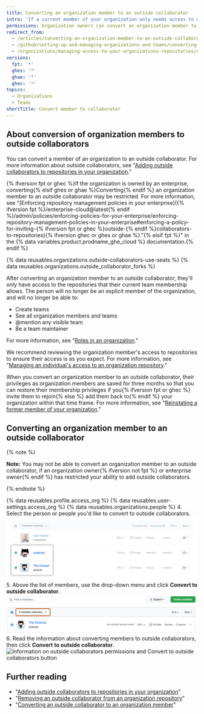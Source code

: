 ```yaml
---
title: Converting an organization member to an outside collaborator
intro: 'If a current member of your organization only needs access to certain repositories, such as consultants or temporary employees, you can convert them to an outside collaborator.'
permissions: Organization owners can convert an organization member to an outside collaborator.
redirect_from:
  - /articles/converting-an-organization-member-to-an-outside-collaborator
  - /github/setting-up-and-managing-organizations-and-teams/converting-an-organization-member-to-an-outside-collaborator
  - /organizations/managing-access-to-your-organizations-repositories/converting-an-organization-member-to-an-outside-collaborator
versions:
  fpt: '*'
  ghes: '*'
  ghae: '*'
  ghec: '*'
topics:
  - Organizations
  - Teams
shortTitle: Convert member to collaborator
---
```


## About conversion of organization members to outside collaborators

You can convert a member of an organization to an outside collaborator. For more information about outside collaborators, see "[Adding outside collaborators to repositories in your organization](/organizations/managing-access-to-your-organizations-repositories/adding-outside-collaborators-to-repositories-in-your-organization)."

{% ifversion fpt or ghec %}If the organization is owned by an enterprise, converting{% elsif ghes or ghae %}Converting{% endif %} an organization member to an outside collaborator may be restricted. For more information, see "[Enforcing repository management policies in your enterprise]({% ifversion fpt %}/enterprise-cloud@latest{% endif %}/admin/policies/enforcing-policies-for-your-enterprise/enforcing-repository-management-policies-in-your-enterprise#enforcing-a-policy-for-inviting-{% ifversion fpt or ghec %}outside-{% endif %}collaborators-to-repositories){% ifversion ghec or ghes or ghae %}."{% elsif fpt %}" in the {% data variables.product.prodname_ghe_cloud %} documentation.{% endif %}

{% data reusables.organizations.outside-collaborators-use-seats %} {% data reusables.organizations.outside_collaborator_forks %}

After converting an organization member to an outside collaborator, they'll only have access to the repositories that their current team membership allows. The person will no longer be an explicit member of the organization, and will no longer be able to:

- Create teams
- See all organization members and teams
- @mention any visible team
- Be a team maintainer

For more information, see "[Roles in an organization](/organizations/managing-peoples-access-to-your-organization-with-roles/roles-in-an-organization)."

We recommend reviewing the organization member's access to repositories to ensure their access is as you expect. For more information, see "[Managing an individual's access to an organization repository](/articles/managing-an-individual-s-access-to-an-organization-repository)."

When you convert an organization member to an outside collaborator, their privileges as organization members are saved for three months so that you can restore their membership privileges if you{% ifversion fpt or ghec %} invite them to rejoin{% else %} add them back to{% endif %} your organization within that time frame. For more information, see "[Reinstating a former member of your organization](/articles/reinstating-a-former-member-of-your-organization)."

## Converting an organization member to an outside collaborator

{% note %}

**Note:** You may not be able to convert an organization member to an outside collaborator, if an organization owner{% ifversion not fpt %} or enterprise owner{% endif %} has restricted your ability to add outside collaborators.

{% endnote %}

{% data reusables.profile.access_org %}
{% data reusables.user-settings.access_org %}
{% data reusables.organizations.people %}
4. Select the person or people you'd like to convert to outside collaborators.
  ![List of members with two members selected](/assets/images/help/teams/list-of-members-selected-bulk.png)
5. Above the list of members, use the drop-down menu and click **Convert to outside collaborator**.
  ![Drop-down menu with option to convert members to outside collaborators](/assets/images/help/teams/user-bulk-management-options.png)
6. Read the information about converting members to outside collaborators, then click **Convert to outside collaborator**.
  ![Information on outside collaborators permissions and Convert to outside collaborators button](/assets/images/help/teams/confirm-outside-collaborator-bulk.png)

## Further reading

- "[Adding outside collaborators to repositories in your organization](/articles/adding-outside-collaborators-to-repositories-in-your-organization)"
- "[Removing an outside collaborator from an organization repository](/articles/removing-an-outside-collaborator-from-an-organization-repository)"
- "[Converting an outside collaborator to an organization member](/articles/converting-an-outside-collaborator-to-an-organization-member)"
